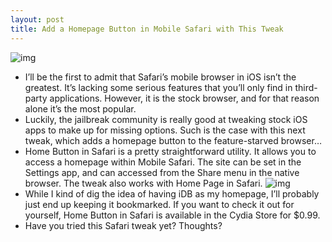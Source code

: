 ```yaml
---
layout: post
title: Add a Homepage Button in Mobile Safari with This Tweak
---
```

![img](http://media.idownloadblog.com/wp-content/uploads/2011/08/Screen-Shot-2011-08-12-at-4.07.10-PM-e1313183316897.png)
* I’ll be the first to admit that Safari’s mobile browser in iOS isn’t the greatest. It’s lacking some serious features that you’ll only find in third-party applications. However, it is the stock browser, and for that reason alone it’s the most popular.
* Luckily, the jailbreak community is really good at tweaking stock iOS apps to make up for missing options. Such is the case with this next tweak, which adds a homepage button to the feature-starved browser…
* Home Button in Safari is a pretty straightforward utility. It allows you to access a homepage within Mobile Safari. The site can be set in the Settings app, and can accessed from the Share menu in the native browser. The tweak also works with Home Page in Safari.
![img](http://media.idownloadblog.com/wp-content/uploads/2011/08/Screen-Shot-2011-08-12-at-4.07.23-PM.png)
* While I kind of dig the idea of having iDB as my homepage, I’ll probably just end up keeping it bookmarked. If you want to check it out for yourself, Home Button in Safari is available in the Cydia Store for $0.99.
* Have you tried this Safari tweak yet? Thoughts?

